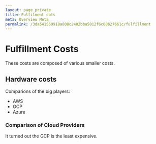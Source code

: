 ```yaml
---
layout: page_private
title: Fulfilment cots
meta: Overview Meta
permalink: /3da541559918a808c2402bba5012f6c60b27661c/fulfillment
---
```


# Fulfillment Costs

These costs are composed of various smaller costs.

## Hardware costs
Comparions of the big players:
- AWS
- GCP
- Azure

### Comparison of Cloud Providers

It turned out the GCP is the least expensive.




